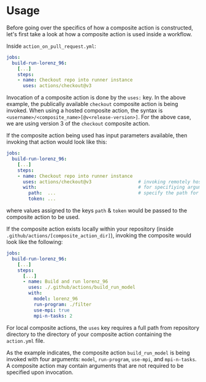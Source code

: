 # Usage

Before going over the specifics of how a composite action is constructed, let's first take a look at how a composite action is used inside a workflow.

Inside `action_on_pull_request.yml`:  

```yaml
jobs:
  build-run-lorenz_96:
    [...]
    steps:
    - name: Checkout repo into runner instance
      uses: actions/checkout@v3 
```

Invocation of a composite action is done by the `uses:` key. In the above example, the publically available `checkout` composite action is being invoked. When using a hosted composite action, the syntax is `<username>/<composite_name>[@v<release-version>]`. For the above case, we are using version 3 of the `checkout` composite action.

If the composite action being used has input parameters available, then invoking that action would look like this:  

```yaml
jobs:
  build-run-lorenz_96:
    [...]
    steps:
    - name: Checkout repo into runner instance
      uses: actions/checkout@v3                 # invoking remotely hosted composite action
      with:                                     # for specifiying arguments passed to composite action
        path:  ...                              # specify the path for checkout action to be performed in  
        token: ...                              
```

where values assigned to the keys `path` & `token` would be passed to the composite action to be used.

If the composite action exists locally within your repository (inside `.github/actions/[composite_action_dir]`), invoking the composite would look like the following:
```yaml
jobs:
  build-run-lorenz_96:
    [...]
    steps:
      [...]
      - name: Build and run lorenz_96
        uses: ./.github/actions/build_run_model
        with: 
          model: lorenz_96
          run-program: ./filter
          use-mpi: true
          mpi-n-tasks: 2
```
For local composite actions, the `uses` key requires a full path from repository directory to the directory of your composite action containing the `action.yml` file. 

As the example indicates, the composite action `build_run_model` is being invoked with four arguments: `model`, `run-program`, `use-mpi`, and `mpi-n-tasks`. A composite action may contain arguments that are not required to be specified upon invocation.
